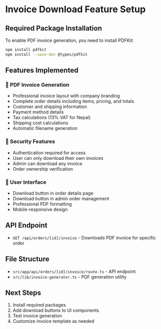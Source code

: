 # Invoice Download Feature Setup

## Required Package Installation

To enable PDF invoice generation, you need to install PDFKit:

```bash
npm install pdfkit
npm install --save-dev @types/pdfkit
```

## Features Implemented

### 📄 PDF Invoice Generation
- Professional invoice layout with company branding
- Complete order details including items, pricing, and totals
- Customer and shipping information
- Payment method details
- Tax calculations (13% VAT for Nepal)
- Shipping cost calculations
- Automatic filename generation

### 🔐 Security Features
- Authentication required for access
- User can only download their own invoices
- Admin can download any invoice
- Order ownership verification

### 📱 User Interface
- Download button in order details page
- Download button in admin order management
- Professional PDF formatting
- Mobile-responsive design

## API Endpoint
- `GET /api/orders/[id]/invoice` - Downloads PDF invoice for specific order

## File Structure
- `src/app/api/orders/[id]/invoice/route.ts` - API endpoint
- `src/lib/invoice-generator.ts` - PDF generation utility

## Next Steps
1. Install required packages
2. Add download buttons to UI components
3. Test invoice generation
4. Customize invoice template as needed